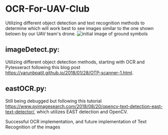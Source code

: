 # OCR-For-UAV-Club
Utilizing different object detection and text recognition methods to determine which will work best to see images similar to the one shown belown by our UAV team's drone.
![initial image of ground symbols](C:\Users\patri\PycharmProjects\ImageDetection\DJ002.JPG)

## imageDetect.py: 
Utilizing different object detection methods, starting with OCR and Pytesseract following this blog post https://varunbpatil.github.io/2018/01/28/OTP-scanner-1.html.

## eastOCR.py: 
Still being debugged but following this tutorial https://www.pyimagesearch.com/2018/08/20/opencv-text-detection-east-text-detector/, which utilizes EAST detection and OpenCV.

Successful OCR implementation, and future implementation of Text Recognition of the images
